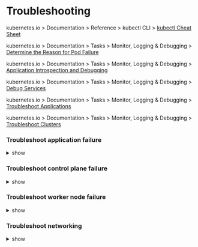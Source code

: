 # Troubleshooting  

kubernetes.io > Documentation > Reference > kubectl CLI > [kubectl Cheat Sheet](https://kubernetes.io/docs/reference/kubectl/cheatsheet/)

kubernetes.io > Documentation > Tasks > Monitor, Logging & Debugging > [Determine the Reason for Pod Failure](https://kubernetes.io/docs/tasks/debug-application-cluster/determine-reason-pod-failure/)

kubernetes.io > Documentation > Tasks > Monitor, Logging & Debugging > [Application Introspection and Debugging](https://kubernetes.io/docs/tasks/debug-application-cluster/debug-application-introspection/)

kubernetes.io > Documentation > Tasks > Monitor, Logging & Debugging > [Debug Services](https://kubernetes.io/docs/tasks/debug-application-cluster/debug-service/)

kubernetes.io > Documentation > Tasks > Monitor, Logging & Debugging > [Troubleshoot Applications](https://kubernetes.io/docs/tasks/debug-application-cluster/debug-application/)

kubernetes.io > Documentation > Tasks > Monitor, Logging & Debugging > [Troubleshoot Clusters](https://kubernetes.io/docs/tasks/debug-application-cluster/debug-cluster/)

###  

### Troubleshoot application failure

<details><summary>show</summary>
<p>

```bash
Check Accessibility

$ curl http://web-service-ip:node-port

Check Service Status

$ kubectl describe svc web-service

compare the endpoints and selector on the POD definition

Check the POD

$ kubectl get po
$ kubectl describe po web
$ kubectl logs web
$ kubectl logs web -f
$ kubectl logs web -f --previous

```

</p>
</details>

### Troubleshoot control plane failure

<details><summary>show</summary>
<p>

```bash
Check Node Status

$ kubectl get nodes
$ kubectl get pods

Check Controlplane Pods

$ kubectl get pods -n kube-system

Check Controlplane Services

$ service kube-apiserver status
$ service kube-controller-manager status
$ service kube-scheduler status
$ service kubelet status
$ service kube-proxy status

Check Service Logs

$ kubectl logs kube-apiserver-master -n kube-system
$ sudo journalctl -u kube-apiserver

```

</p>
</details>



### Troubleshoot worker node failure

<details><summary>show</summary>
<p>

```bash
Check Node Status

$ kubectl get nodes
$ kubectl describe node <nodename>
$ top
$ df -h
$ service kubelet status
$ journalctl -u kubelet -f
$ openssl x509 -in /var/lib/kubelet/worker-1.crt -text

```

</p>
</details>

### Troubleshoot networking

<details><summary>show</summary>
<p>

```bash

Make sure you’re connecting to the service’s cluster IP from within the cluster, not from the outside.

Don’t bother pinging the service IP to figure out if the service is accessible (remember, the service’s cluster IP is a virtual IP and pinging it will never work).

If you’ve defined a readiness probe, make sure it’s succeeding; otherwise the pod won’t be part of the service.

To confirm that a pod is part of the service, examine the corresponding Endpoints object with kubectl get endpoints.

If you’re trying to access the service through its FQDN or a part of it (for example, myservice.mynamespace.svc.cluster.local or myservice.mynamespace) and it doesn’t work, see if you can access it using its cluster IP instead of the FQDN.

Check whether you’re connecting to the port exposed by the service and not the target port.

Try connecting to the pod IP directly to confirm your pod is accepting connections on the correct port.

If you can’t even access your app through the pod’s IP, make sure your app isn’t only binding to localhost.

```

</p>
</details>

